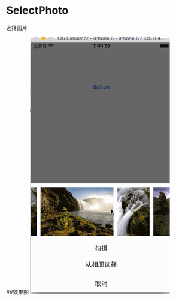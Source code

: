 # SelectPhoto
选择图片

##效果图
![效果图](https://github.com/tiantiankaixin/SelectPhoto/blob/master/test1.gif)
